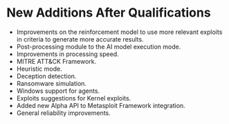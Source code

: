 # New Additions After Qualifications

- Improvements on the reinforcement model to use more relevant exploits in criteria to generate more accurate results.
- Post-processing module to the AI model execution mode.
- Improvements in processing speed.
- MITRE ATT&CK Framework.
- Heuristic mode.
- Deception detection.
- Ransomware simulation.
- Windows support for agents.
- Exploits suggestions for Kernel exploits.
- Added new Alpha API to Metasploit Framework integration.
- General reliability improvements.
